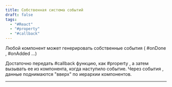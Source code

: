 ```yaml
---
title: Собственная система событий
draft: false
tags:
  - "#React"
  - "#property"
  - "#callback"
---
```

Любой компонент может генерировать собственные события ( #onDone , #onAdded ...)

Достаточно передать #callback  функцию, как #property , а затем вызывать ее из компонента, когда наступило событие. Через события , данные поднимаются "вверх" по иерархии компонентов.

_____
